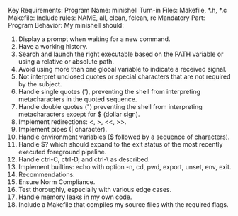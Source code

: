 Key Requirements:
		Program Name: minishell
		Turn-in Files: Makefile, *.h, *.c
Makefile:
		Include rules: NAME, all, clean, fclean, re
Mandatory Part:
		Program Behavior:
						My minishell should:

1.	Display a prompt when waiting for a new command.
2.	Have a working history.
3.	Search and launch the right executable based on the PATH variable or using a relative or absolute path.
4.	Avoid using more than one global variable to indicate a received signal.
5.	Not interpret unclosed quotes or special characters that are not required by the subject.
6.	Handle single quotes ('), preventing the shell from interpreting metacharacters in the quoted sequence.
7.	Handle double quotes (") preventing the shell from interpreting metacharacters except for $ (dollar sign).
8.	Implement redirections: <, >, <<, >>.
9.	Implement pipes (| character).
10.	Handle environment variables ($ followed by a sequence of characters).
11.	Handle $? which should expand to the exit status of the most recently executed foreground pipeline.
12.	Handle ctrl-C, ctrl-D, and ctrl-\ as described.
13.	Implement builtins: echo with option -n, cd, pwd, export, unset, env, exit.
14.	Recommendations:
15.	Ensure Norm Compliance.
16.	Test thoroughly, especially with various edge cases.
17.	Handle memory leaks in my own code.
18.	Include a Makefile that compiles my source files with the required flags.
